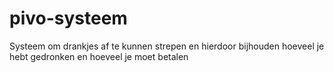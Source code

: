 # pivo-systeem
Systeem om drankjes af te kunnen strepen en hierdoor bijhouden hoeveel je hebt gedronken en hoeveel je moet betalen
